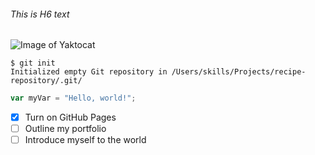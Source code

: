 ###### This is H6 text
![Image of Yaktocat](https://octodex.github.com/images/yaktocat.png)

```
$ git init
Initialized empty Git repository in /Users/skills/Projects/recipe-repository/.git/
```
``` javascript
var myVar = "Hello, world!";
```


- [x] Turn on GitHub Pages
- [ ] Outline my portfolio
- [ ] Introduce myself to the world
